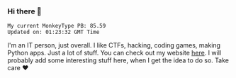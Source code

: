 ### Hi there 👋
<!-- PB START -->
```
My current MonkeyType PB: 85.59
Updated on: 01:23:32 GMT Time
```
<!-- PB END -->
I'm an IT person, just overall. I like CTFs, hacking, coding games, making Python apps. Just a lot of stuff.
You can check out my website [here](https://skill3472.github.io/).
I will probably add some interesting stuff here, when I get the idea to do so. Take care ❤️
